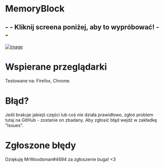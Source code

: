 # MemoryBlock

## - - Kliknij screena poniżej, aby to wypróbować! - - 
[![image](https://user-images.githubusercontent.com/62749434/144340162-09e15b2b-4c4b-4e23-a950-d30856c09480.png)](https://mrwoodsman.github.io/MemoryBlock/)

# Wspierane przeglądarki
Testowane na: Firefox, Chrome.
# Błąd?
Jeśli brakuje jakiejś części lub coś nie działa prawidłowo, zgłoś problem tutaj na GitHub - zostanie on zbadany.
Aby zgłosić błąd wejdź w zakładkę "Issues".
# Zgłoszone błędy
Dziękuję MrWoodsman#4694 za zgłoszenie buga! <3
